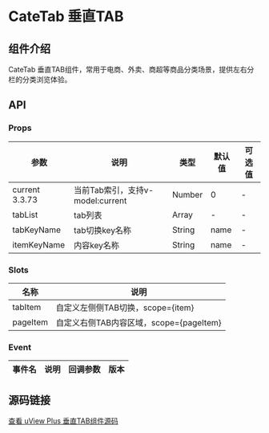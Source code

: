 # CateTab 垂直TAB

## 组件介绍

CateTab 垂直TAB组件，常用于电商、外卖、商超等商品分类场景，提供左右分栏的分类浏览体验。


## API

### Props

| 参数 | 说明 | 类型 | 默认值 | 可选值 |
|------|------|------|--------|--------|
| current <span class="badge tip">3.3.73</span> | 当前Tab索引，支持v-model:current | Number | 0 | - |
| tabList | tab列表 | Array | - | - |
| tabKeyName | tab切换key名称 | String | name | - |
| itemKeyName | 内容key名称 | String | name | - |

### Slots

| 名称 | 说明 |
|------|------|
| tabItem | 自定义左侧侧TAB切换，scope={item} |
| pageItem | 自定义右侧TAB内容区域，scope={pageItem} |

### Event

| 事件名 | 说明 | 回调参数 | 版本 |
|--------|------|----------|------|

## 源码链接

[查看 uView Plus 垂直TAB组件源码](https://gitee.com/jry/uview-plus/blob/3.x/src/pages/componentsB/cateTab/cateTab.nvue)